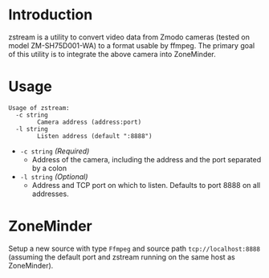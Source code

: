 # Introduction

zstream is a utility to convert video data from Zmodo cameras (tested on model ZM-SH75D001-WA) to a format usable by ffmpeg. The primary goal of this utility is to integrate the above camera into ZoneMinder.

# Usage
```
Usage of zstream:
  -c string
    	Camera address (address:port)
  -l string
    	Listen address (default ":8888")
```

* `-c string` _(Required)_
  * Address of the camera, including the address and the port separated by a colon
* `-l string` _(Optional)_
  * Address and TCP port on which to listen. Defaults to port 8888 on all addresses.

# ZoneMinder
Setup a new source with type `Ffmpeg` and source path `tcp://localhost:8888` (assuming the default port and zstream running on the same host as ZoneMinder).

